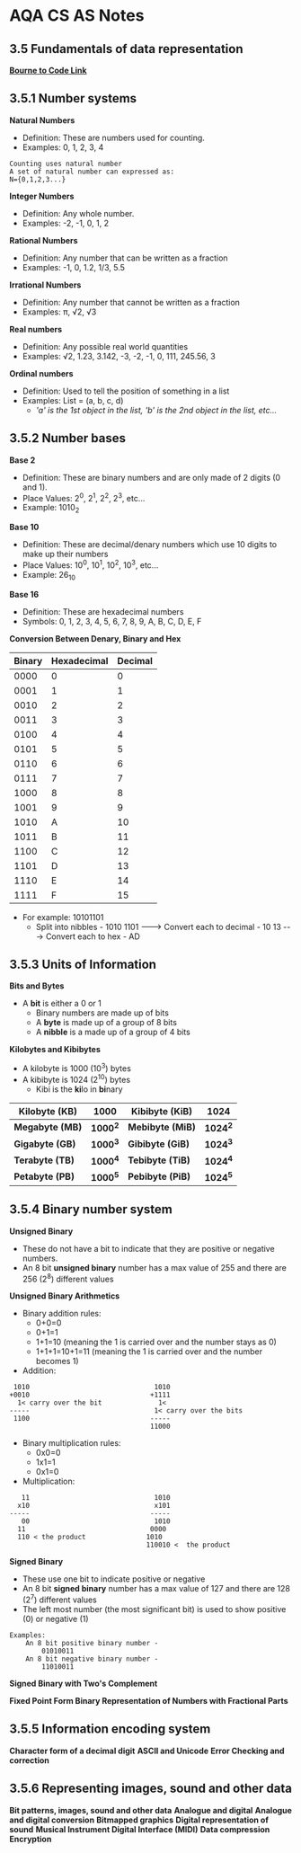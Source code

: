 # AQA CS AS Notes

## 3.5 Fundamentals of data representation

**[Bourne to Code Link](https://bournetocode.com/projects/AQA_AS_Theory/pages/3-5.html)**

## 3.5.1 Number systems
**Natural Numbers**
+ Definition: These are numbers used for counting.
+ Examples: 0, 1, 2, 3, 4
``` 
Counting uses natural number
A set of natural number can expressed as:
N={0,1,2,3...}

```

**Integer Numbers**
+ Definition: Any whole number.
+ Examples: -2, -1, 0, 1, 2

**Rational Numbers**
+ Definition: Any number that can be written as a fraction
+ Examples: -1, 0, 1.2, 1/3, 5.5

**Irrational Numbers**
+ Definition: Any number that cannot be written as a fraction
+ Examples: π, √2, √3

**Real numbers**
+ Definition: Any possible real world quantities
+ Examples: √2, 1.23, 3.142, -3, -2, -1, 0, 111, 245.56, 3

**Ordinal numbers**
+ Definition: Used to tell the position of something in a list
+ Examples: List = (a, b, c, d)
	+ *'a' is the 1st object in the list, 'b' is the 2nd object in the list, etc...*


## 3.5.2 Number bases
**Base 2**
+ Definition: These are binary numbers and are only made of 2 digits (0 and 1). 
+ Place Values: 2<sup>0</sup>, 2<sup>1</sup>, 2<sup>2</sup>, 2<sup>3</sup>, etc...
+ Example: 1010<sub>2</sub>

**Base 10**
+ Definition: These are decimal/denary numbers which use 10 digits to make up their numbers
+ Place Values: 10<sup>0</sup>, 10<sup>1</sup>, 10<sup>2</sup>, 10<sup>3</sup>, etc...
+ Example: 26<sub>10</sub>

**Base 16**
+ Definition: These are hexadecimal numbers
+ Symbols: 0, 1, 2, 3, 4, 5, 6, 7, 8, 9, A, B, C, D, E, F

**Conversion Between Denary, Binary and Hex**

| Binary | Hexadecimal | Decimal |
|--------|-------------|---------|
| 0000   | 0           | 0       |
| 0001   | 1           | 1       |
| 0010   | 2           | 2       |
| 0011   | 3           | 3       |
| 0100   | 4           | 4       |
| 0101   | 5           | 5       |
| 0110   | 6           | 6       |
| 0111   | 7           | 7       |
| 1000   | 8           | 8       |
| 1001   | 9           | 9       |
| 1010   | A           | 10      |
| 1011   | B           | 11      |
| 1100   | C           | 12      |
| 1101   | D           | 13      |
| 1110   | E           | 14      |
| 1111   | F           | 15      |

+ For example: 10101101
	+ Split into nibbles - 1010 1101 ---> Convert each to decimal - 10 13 ---> Convert each to hex - AD

## 3.5.3 Units of Information
**Bits and Bytes**

+ A **bit** is either a 0 or 1
	+ Binary numbers are made up of bits
	+ A **byte** is made up of a group of 8 bits
	+ A **nibble** is a made up of a group of 4 bits
	
**Kilobytes and Kibibytes**

+ A kilobyte is 1000 (10<sup>3</sup>) bytes
+ A kibibyte is 1024 (2<sup>10</sup>) bytes
	+ Kibi is the **ki**lo in **bi**nary

| Kilobyte (KB) | 1000   | Kibibyte (KiB) | 1024   |
|---------------|--------|----------------|--------|
| **Megabyte (MB)** | **1000<sup>2</sup>** | **Mebibyte (MiB)** | **1024<sup>2</sup>** |
| **Gigabyte (GB)** | **1000<sup>3</sup>** | **Gibibyte (GiB)** | **1024<sup>3</sup>** |
| **Terabyte (TB)** | **1000<sup>4</sup>** | **Tebibyte (TiB)** | **1024<sup>4</sup>** |
| **Petabyte (PB)** | **1000<sup>5</sup>** | **Pebibyte (PiB)** | **1024<sup>5</sup>** |
	 
  	  	  	 
## 3.5.4 Binary number system
**Unsigned Binary**
+ These do not have a bit to indicate that they are positive or negative numbers.
+ An 8 bit **unsigned binary** number has a max value of 255 and there are 256 (2<sup>8</sup>) different values

**Unsigned Binary Arithmetics**
+ Binary addition rules:
	+ 0+0=0
	+ 0+1=1
	+ 1+1=10 (meaning the 1 is carried over and the number stays as 0)
	+ 1+1+1=10+1=11 (meaning the 1 is carried over and the number becomes 1)
+ Addition:
``` Examples
 1010                               1010
+0010                              +1111
  1< carry over the bit              1<
-----                               1< carry over the bits
 1100                              -----
                                   11000
```                                
+ Binary multiplication rules:
	+ 0x0=0
	+ 1x1=1
	+ 0x1=0
+ Multiplication:
``` Examples
   11                               1010
  x10                               x101
-----                              -----
   00                               1010
  11                               0000
  110 < the product               1010
                                  110010 <  the product
```  

**Signed Binary**
+ These use one bit to indicate positive or negative
+ An 8 bit **signed binary** number has a max value of 127 and there are 128 (2<sup>7</sup>) different values
+ The left most number (the most significant bit) is used to show positive (0) or negative (1)
```
Examples:
	An 8 bit positive binary number -
		01010011
	An 8 bit negative binary number -
		11010011
```

**Signed Binary with Two's Complement**

**Fixed Point Form Binary Representation of Numbers with Fractional Parts**

## 3.5.5 Information encoding system
**Character form of a decimal digit**
**ASCII and Unicode**
**Error Checking and correction**

## 3.5.6 Representing images, sound and other data
**Bit patterns, images,  sound  and other  data**
**Analogue and digital**
**Analogue and digital conversion**
**Bitmapped graphics**
**Digital representation of sound**
**Musical Instrument Digital Interface (MIDI)**
**Data compression**
**Encryption**

